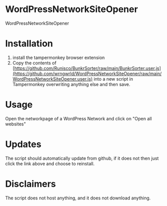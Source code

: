 # WordPressNetworkSiteOpener
WordPressNetworkSiteOpener

# Installation
1. install the tampermonkey browser extension
2. Copy the contents of [https://github.com/Runisco/BunkrSorter/raw/main/BunkrSorter.user.js](https://github.com/wrngwrld/WordPressNetworkSiteOpener/raw/main/WordPressNetworkSiteOpener.user.js) into a new script in Tampermonkey overwriting anything else and then save. 

# Usage
Open the networkpage of a WordPress Network and click on "Open all websites"

# Updates
The script should automatically update from github, if it does not then just click the link above and choose to reinstall.

# Disclaimers
The script does not host anything, and it does not download anything.

